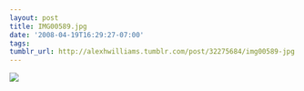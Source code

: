 ```yaml
---
layout: post
title: IMG00589.jpg
date: '2008-04-19T16:29:27-07:00'
tags: 
tumblr_url: http://alexhwilliams.tumblr.com/post/32275684/img00589-jpg
---
```

<img src="http://31.media.tumblr.com/EXq6qISRE80dcs7kb7Q3HsVB_250.jpg"/>
